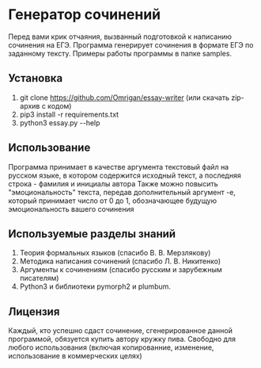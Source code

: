 # Генератор сочинений
Перед вами крик отчаяния, вызванный подготовкой к написанию сочинения на ЕГЭ. 
Программа генерирует сочинения в формате ЕГЭ по заданному тексту.
Примеры работы программы в папке samples.

## Установка
1. git clone https://github.com/Omrigan/essay-writer (или скачать zip-архив с кодом)
2. pip3 install -r requirements.txt
3. python3 essay.py --help

## Использование
Программа принимает в качестве аргумента текстовый файл на русском языке, в котором содержится исходный текст, а последняя строка - фамилия и инициалы автора
Также можно повысить "эмоциональность" текста, передав дополнительный аргумент -e, который принимает число от 0 до 1, обозначающее будущую эмоциональность вашего сочинения

## Используемые разделы знаний

1. Теория формальных языков (спасибо В. В. Мерзлякову)
2. Методика написания сочинений (спасибо Л. В. Никитенко)
3. Аргументы к сочинениям (спасибо русским и зарубежным писателям)
4. Python3 и библиотеки pymorph2 и plumbum.

## Лицензия

Каждый, кто успешно сдаст сочинение, сгенерированное данной программой, обязуется купить автору кружку пива.
Свободно для любого использования (включая копированние, изменение, использование в коммерческих целях)
